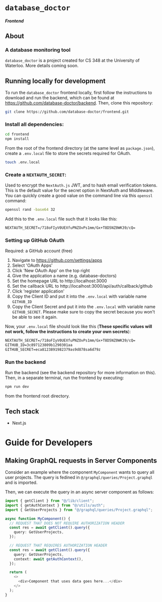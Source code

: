 # `database_doctor`

##### Frontend

## About

### A database monitoring tool

`database_doctor` is a project created for CS 348 at the University of Waterloo. More details coming soon.

## Running locally for development

To run the `database_doctor` frontend locally, first follow the instructions to download and run the backend,
which can be found at https://github.com/database-doctor/backend. Then, clone this repository:

```bash
git clone https://github.com/database-doctor/frontend.git
```

### Install all dependencies:

```bash
cd frontend
npm install
```

From the root of the frontend directory (at the same level as `package.json`), create a `.env.local` file to store the secrets required for OAuth.

```bash
touch .env.local
```

### Create a `NEXTAUTH_SECRET`:

Used to encrypt the `NextAuth.js` JWT, and to hash email verification tokens. This is the default value for the secret option in NextAuth and Middleware. You can quickly create a good value on the command line via this `openssl` command:

```bash
openssl rand -base64 32
```

Add this to the `.env.local` file such that it looks like this:

```txt
NEXTAUTH_SECRET=/718oFIyV0UEXfuPNZOvPs1mm/Gx+T8D5NZ0WK39/cQ=
```

### Setting up GitHub OAuth

Required: a GitHub account (free)

1. Navigate to https://github.com/settings/apps
2. Select 'OAuth Apps'
3. Click 'New OAuth App' on the top right
4. Give the application a name (e.g. database-doctors)
5. Set the homepage URL to http://localhost:3000
6. Set the callback URL to http://localhost:3000/api/auth/callback/github
7. Click 'register application'
8. Copy the Client ID and put it into the `.env.local` with variable name `GITHUB_ID`
9. Copy the Client Secret and put it into the `.env.local` with variable name `GITHUB_SECRET`. Please make sure to copy the secret because you won't be able to see it again.

Now, your `.env.local` file should look like this (**These specific values will not work, follow the instructions to create your own secrets**):

```txt
NEXTAUTH_SECRET=/718oFIyV0UEXfuPNZOvPs1mm/Gx+T8D5NZ0WK39/cQ=
GITHUB_ID=3c897123809b1290301aa
GITHUB_SECRET=eca8123891982379as9d878sa6d79z
```

### Run the backend

Run the backend (see the backend repository for more information on this). Then, in a separate terminal, run the frontend by executing:

```bash
npm run dev
```

from the frontend root directory.

## Tech stack

- Next.js

# Guide for Developers

## Making GraphQL requests in Server Components

Consider an example where the component `MyComponent` wants to query all user projects. The query is fedined in `@/graphql/queries/Project.graphql` and is imported.

Then, we can execute the query in an async server component as follows:

```ts
import { getClient } from "@/lib/client";
import { getAuthContext } from "@/utils/auth";
import { GetUserProjects } from "@/graphql/queries/Project.graphql";

async function MyComponent() {
  // REQUEST THAT DOES NOT REQUIRE AUTHORIZATION HEADER
  const res = await getClient().query({
    query: GetUserProjects,
  });

  // REQUEST THAT REQUIRES AUTHORIZATION HEADER
  const res = await getClient().query({
    query: GetUserProjects,
    context: await getAuthContext(),
  });

  return (
    <>
      <div>Component that uses data goes here...</div>
    </>
  );
}
```
